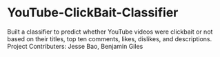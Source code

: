 # YouTube-ClickBait-Classifier
Built a classifier to predict whether YouTube videos were clickbait or not based on their titles, top ten comments, likes, dislikes, and descriptions.
<br/>
Project Contributers: Jesse Bao, Benjamin Giles
